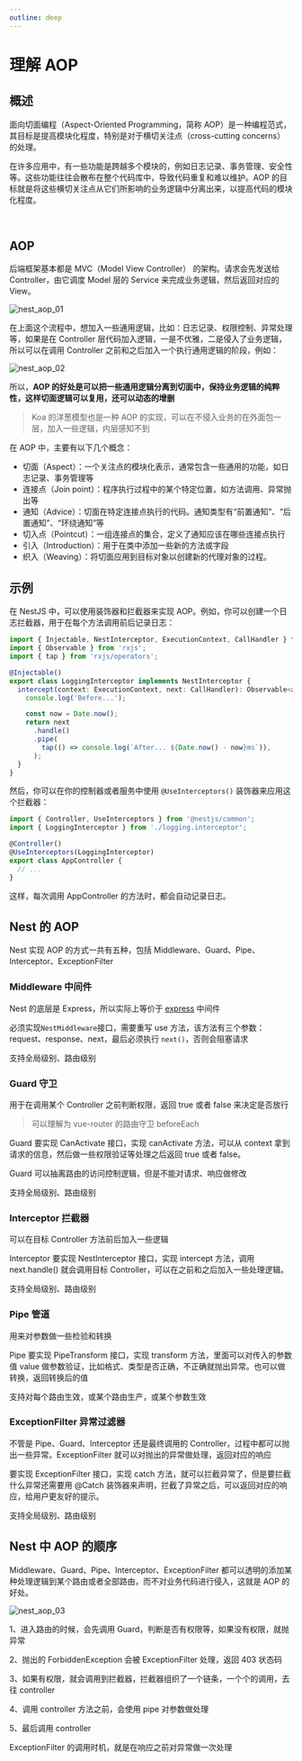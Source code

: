 ```yaml
---
outline: deep
---
```


# 理解 AOP




## 概述

面向切面编程（Aspect-Oriented Programming，简称 AOP）是一种编程范式，其目标是提高模块化程度，特别是对于横切关注点（cross-cutting concerns）的处理。

在许多应用中，有一些功能是跨越多个模块的，例如日志记录、事务管理、安全性等。这些功能往往会散布在整个代码库中，导致代码重复和难以维护。AOP 的目标就是将这些横切关注点从它们所影响的业务逻辑中分离出来，以提高代码的模块化程度。

<br/>

## AOP

后端框架基本都是 MVC（Model View Controller） 的架构。请求会先发送给 Controller，由它调度 Model 层的 Service 来完成业务逻辑，然后返回对应的 View。

![nest_aop_01](../../images/nest/aop_1.webp)

在上面这个流程中，想加入一些通用逻辑，比如：日志记录、权限控制、异常处理等，如果是在 Controller 层代码加入逻辑，一是不优雅，二是侵入了业务逻辑，所以可以在调用 Controller 之前和之后加入一个执行通用逻辑的阶段，例如：

![nest_aop_02](../../images/nest/aop_2.webp)

所以，**AOP 的好处是可以把一些通用逻辑分离到切面中，保持业务逻辑的纯粹性，这样切面逻辑可以复用，还可以动态的增删**

> Koa 的洋葱模型也是一种 AOP 的实现，可以在不侵入业务的在外面包一层，加入一些逻辑，内层感知不到

在 AOP 中，主要有以下几个概念：

- 切面（Aspect）：一个关注点的模块化表示，通常包含一些通用的功能，如日志记录、事务管理等
- 连接点（Join point）：程序执行过程中的某个特定位置，如方法调用、异常抛出等
- 通知（Advice）：切面在特定连接点执行的代码。通知类型有“前置通知”、“后置通知”、“环绕通知”等
- 切入点（Pointcut）：一组连接点的集合，定义了通知应该在哪些连接点执行
- 引入（Introduction）：用于在类中添加一些新的方法或字段
- 织入（Weaving）：将切面应用到目标对象以创建新的代理对象的过程。



## 示例

在 NestJS 中，可以使用装饰器和拦截器来实现 AOP。例如，你可以创建一个日志拦截器，用于在每个方法调用前后记录日志：

```typescript
import { Injectable, NestInterceptor, ExecutionContext, CallHandler } from '@nestjs/common';
import { Observable } from 'rxjs';
import { tap } from 'rxjs/operators';

@Injectable()
export class LoggingInterceptor implements NestInterceptor {
  intercept(context: ExecutionContext, next: CallHandler): Observable<any> {
    console.log('Before...');

    const now = Date.now();
    return next
      .handle()
      .pipe(
        tap(() => console.log(`After... ${Date.now() - now}ms`)),
      );
  }
}
```

然后，你可以在你的控制器或者服务中使用 `@UseInterceptors()` 装饰器来应用这个拦截器：

```typescript
import { Controller, UseInterceptors } from '@nestjs/common';
import { LoggingInterceptor } from './logging.interceptor';

@Controller()
@UseInterceptors(LoggingInterceptor)
export class AppController {
  // ...
}
```

这样，每次调用 AppController 的方法时，都会自动记录日志。



## Nest 的 AOP

Nest 实现 AOP 的方式一共有五种，包括 Middleware、Guard、Pipe、Interceptor、ExceptionFilter



### Middleware 中间件

Nest 的底层是 Express，所以实际上等价于 [express](http://expressjs.com/en/guide/using-middleware.html) 中间件

必须实现`NestMiddleware`接口，需要重写 use 方法，该方法有三个参数：request、response、next，最后必须执行 `next()`，否则会阻塞请求

支持全局级别、路由级别



### Guard 守卫

用于在调用某个 Controller 之前判断权限，返回 true 或者 false 来决定是否放行

> 可以理解为 vue-router 的路由守卫 beforeEach

Guard 要实现 CanActivate 接口，实现 canActivate 方法，可以从 context 拿到请求的信息，然后做一些权限验证等处理之后返回 true 或者 false。

Guard 可以抽离路由的访问控制逻辑，但是不能对请求、响应做修改

支持全局级别、路由级别



### Interceptor 拦截器

可以在目标 Controller 方法前后加入一些逻辑

Interceptor 要实现 NestInterceptor 接口，实现 intercept 方法，调用 next.handle() 就会调用目标 Controller，可以在之前和之后加入一些处理逻辑。

支持全局级别、路由级别



### Pipe 管道

用来对参数做一些检验和转换

Pipe 要实现 PipeTransform 接口，实现 transform 方法，里面可以对传入的参数值 value 做参数验证，比如格式、类型是否正确，不正确就抛出异常。也可以做转换，返回转换后的值

支持对每个路由生效，或某个路由生产，或某个参数生效



### ExceptionFilter 异常过滤器

不管是 Pipe、Guard、Interceptor 还是最终调用的 Controller，过程中都可以抛出一些异常。ExceptionFilter 就可以对抛出的异常做处理，返回对应的响应

要实现 ExceptionFilter 接口，实现 catch 方法，就可以拦截异常了，但是要拦截什么异常还需要用 @Catch 装饰器来声明，拦截了异常之后，可以返回对应的响应，给用户更友好的提示。

支持全局级别、路由级别



## Nest 中 AOP 的顺序

Middleware、Guard、Pipe、Interceptor、ExceptionFilter 都可以透明的添加某种处理逻辑到某个路由或者全部路由，而不对业务代码进行侵入，这就是 AOP 的好处。

![nest_aop_03](../../images/nest/aop_3.webp)

1、进入路由的时候，会先调用 Guard，判断是否有权限等，如果没有权限，就抛异常

2、抛出的 ForbiddenException 会被 ExceptionFilter 处理，返回 403 状态码

3、如果有权限，就会调用到拦截器，拦截器组织了一个链条，一个个的调用，去往 controller

4、调用 controller 方法之前，会使用 pipe 对参数做处理

5、最后调用 controller

ExceptionFilter 的调用时机，就是在响应之前对异常做一次处理
